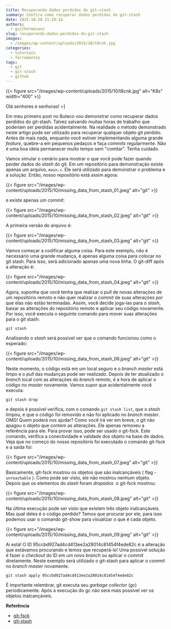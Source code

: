```yaml
---
title: Recuperando dados perdidos do git-stash
summary: Confira como recuperar dados perdidos do git-stash
date: 2015-10-28 21:29:14
authors:
  - guilhermevanz
slug: recuperando-dados-perdidos-do-git-stash
images:
  - /images/wp-content/uploads/2015/10/t8cnk.jpg
categories:
  - tutoriais
  - ferramentas
tags:
  - git
  - git-stash
  - github
---
```


{{< figure src="/images/wp-content/uploads/2015/10/t8cnk.jpg" alt="K8s" width="400" >}}

Olá senhores e senhoras! =]

Em meu primeiro post no Buteco vou demonstrar como recuperar dados perdidos do git-stash. Talvez salvando muitas horas de trabalho que poderiam ser perdidas acidentalmente. Na realidade o método demonstrado neste artigo pode ser utilizado para recuperar qualquer objeto git perdido. Antes de mais nada, enquanto você estiver implementando alguma grande _feature_, quebre-a em pequenos pedaços e faça _commits_ regularmente. Não é uma boa ideia permanecer muito tempo sem "comitar". Tenha cuidado.

Vamos simular o cenário para mostrar o que você pode fazer quando perder dados do _stash_ do git. Em um repositório para demonstração existe apenas um arquivo, `main.c`. Ele será utilizado para demonstrar o problema e a solução. Então, nosso repositório está assim agora:

{{< figure src="/images/wp-content/uploads/2015/10/missing_data_from_stash_01.jpeg" alt="git" >}}

e existe apenas um _commit_:

{{< figure src="/images/wp-content/uploads/2015/10/missing_data_from_stash_02.jpeg" alt="git" >}}

A primeira versão do arquivo é:

{{< figure src="/images/wp-content/uploads/2015/10/missing_data_from_stash_03.jpeg" alt="git" >}}

Vamos começar a codificar alguma coisa. Para este exemplo, não é necessário uma grande mudança, é apenas alguma coisa para colocar no git stash. Para isso, será adicionado apenas uma nova linha. O git-diff após a alteração é:

{{< figure src="/images/wp-content/uploads/2015/10/missing_data_from_stash_04.jpeg" alt="git" >}}

Agora, suponha que você tenha que realizar o _pull_ de novas alterações de um repositório remoto e não quer realizar o _commit_ de suas alterações por que elas não estão terminadas. Assim, você decide joga-las para o _stash_, baixar as alterações do repositório remoto e aplicar seu código novamente. Por isso, você executa o seguinte comando para mover suas alterações para o git stash:

`git stash`

Analisando o _stash_ será possível ver que o comando funcionou como o esperado:

{{< figure src="/images/wp-content/uploads/2015/10/missing_data_from_stash_06.jpeg" alt="git" >}}

Neste momento, o código está em um local seguro e o _branch master_ está limpo e o _pull_ das mudanças pode ser realizado. Depois de ter atualizado o _branch_ local com as alterações do _branch_ remoto, é a hora de aplicar o código no _master_ novamente. Vamos supor que acidentalmente você executa:

`git stash drop`

e depois é possível verifica, com o comando `git stash list`, que o _stash_ limpou, e que o código foi removido e não foi aplicado no _branch master_. OMG! Quem poderá nos ajudar? Como você irá ver em breve, o git não apagou o objeto que contem as alterações. Ele apenas removeu a referência para ele. Para provar isso, pode ser usado o git-fsck. Este comando, verifica a conectividade e validade dos objeto na base de dados. Veja que no começo do nosso repositório foi executado o comando git-fsck e a saída foi:

{{< figure src="/images/wp-content/uploads/2015/10/missing_data_from_stash_07.jpeg" alt="git" >}}

Basicamente, git-fsck mostrou os objetos que são inalcançáveis ( flag `–unreachable` ). Como pode ser visto, ele não mostrou nenhum objeto. Depois que os elementos do _stash_ foram _dropados_  o git-fsck mostrou:

{{< figure src="/images/wp-content/uploads/2015/10/missing_data_from_stash_08.jpeg" alt="git" >}}

Na última execução pode ser visto que existem três objeto inalcançáveis. Mas qual deles é o código perdido? Temos que procurar por ele, para isso podemos usar o comando git-show para visualizar o que é cada objeto.

{{< figure src="/images/wp-content/uploads/2015/10/missing_data_from_stash_09.jpeg" alt="git" >}}

Ai está! O ID 95ccbd927ad4cd413ee2a28014c81454f4ede82c é a alteração que estávamos procurando e temos que recuperá-lo! Uma possível solução é fazer o _checkout_ do ID em um novo _branch_ ou aplicar o _commit_ diretamente. Neste exemplo será utilizado o git-stash para aplicar o _commit_ no _branch master_ novamente.

`git stash apply 95ccbd927ad4cd413ee2a28014c81454f4ede82c`

É importante relembrar, git executa seu _garbage collector_ (gc) periodicamente. Após a execução do gc não será mais possível ver os objetos inalcançáveis.

**Referência**

* [git-fsck](https://git-scm.com/docs/git-fsck)
* [git-stash](https://git-scm.com/docs/git-stash)
